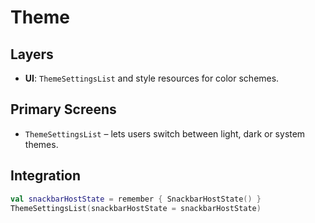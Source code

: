 # Theme

## Layers
- **UI**: `ThemeSettingsList` and style resources for color schemes.

## Primary Screens
- `ThemeSettingsList` – lets users switch between light, dark or system themes.

## Integration
```kotlin
val snackbarHostState = remember { SnackbarHostState() }
ThemeSettingsList(snackbarHostState = snackbarHostState)
```
